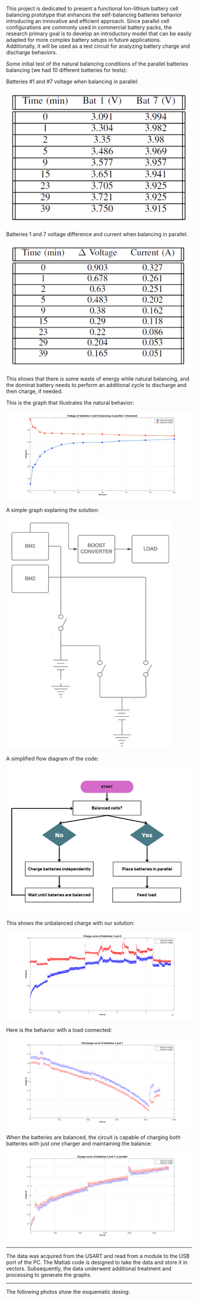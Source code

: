 This project is dedicated to present a functional Ion-lithium battery cell balancing prototype that enhances the self-balancing batteries behavior introducing an innovative and efficient approach. 
Since parallel cell configurations are commonly used in commercial battery packs, the research primary goal is to develop an introductory model that can be easily adapted for more complex battery setups in future applications. 
Additionally, it will be used as a test circuit for analyzing battery charge and discharge behaviors.


Some initial test of the natural balancing conditions of the parallel batteries balancing (we had 10 different batteries for tests):

Batteries #1 and #7 voltage when balancing in parallel:

![alt text](https://github.com/JuanOspinaECI/BatProjekt/blob/main/IMG/Voltage_bal.png)

Batteries 1 and 7 voltage difference and current when balancing in parallel.

![alt text](https://github.com/JuanOspinaECI/BatProjekt/blob/main/IMG/Dif_V_n_Current.png)


This shows that there is some waste of energy while natural balancing, and the dominat battery needs to perform an additional cycle to discharge and then charge, if needed.

This is the graph that illustrates the natural behavior:

![alt text](https://github.com/JuanOspinaECI/BatProjekt/blob/main/IMG/batt_3_8_8Dominant..png)

A simple graph explaning the solution:

![alt text](https://github.com/JuanOspinaECI/BatProjekt/blob/main/IMG/BLOCKD%20(1).jpg)

A simplified flow diagram of the code:

![alt text](https://github.com/JuanOspinaECI/BatProjekt/blob/main/IMG/Flow_chart_simplified.png)

This shows the unbalanced charge with our solution:

![alt text](https://github.com/JuanOspinaECI/BatProjekt/blob/main/IMG/Charge_curve_bat3_5_zoom.png)

Here is the behavior with a load connected:

![alt text](https://github.com/JuanOspinaECI/BatProjekt/blob/main/IMG/discharge2_7.png)

When the batteries are balanced, the circuit is capable of charging both batteries with just one charger and maintaining the balance:

![alt text](https://github.com/JuanOspinaECI/BatProjekt/blob/main/IMG/charge2_7_parallel.png)



---------------------------------------------------------------------------------------------------


The data was acquired from the USART and read from a module to the USB port of the PC. The Matlab code is designed to take the data and store it in vectors. Subsequently, the data underwent additional treatment and processing to generate the graphs.

----------------------------------------------------------------------------------------------------

The following photos show the esquematic desing:





